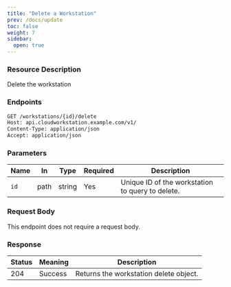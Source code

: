```yaml
---
title: "Delete a Workstation"
prev: /docs/update
toc: false
weight: 7
sidebar:
  open: true
---
```

### Resource Description
Delete the workstation

### Endpoints

```bash
GET /workstations/{id}/delete
Host: api.cloudworkstation.example.com/v1/
Content-Type: application/json
Accept: application/json
```
### Parameters
| Name | In   | Type   | Required | Description                             |
| ---- | ---- | ------ | -------- | --------------------------------------- |
| `id` | path | string | Yes      | Unique ID of the workstation to query to delete. |

### Request Body
This endpoint does not require a request body.

### Response
| Status | Meaning               | Description                                      |
|--------|-----------------------|--------------------------------------------------|
| 204    | Success               | Returns the workstation delete object.             |